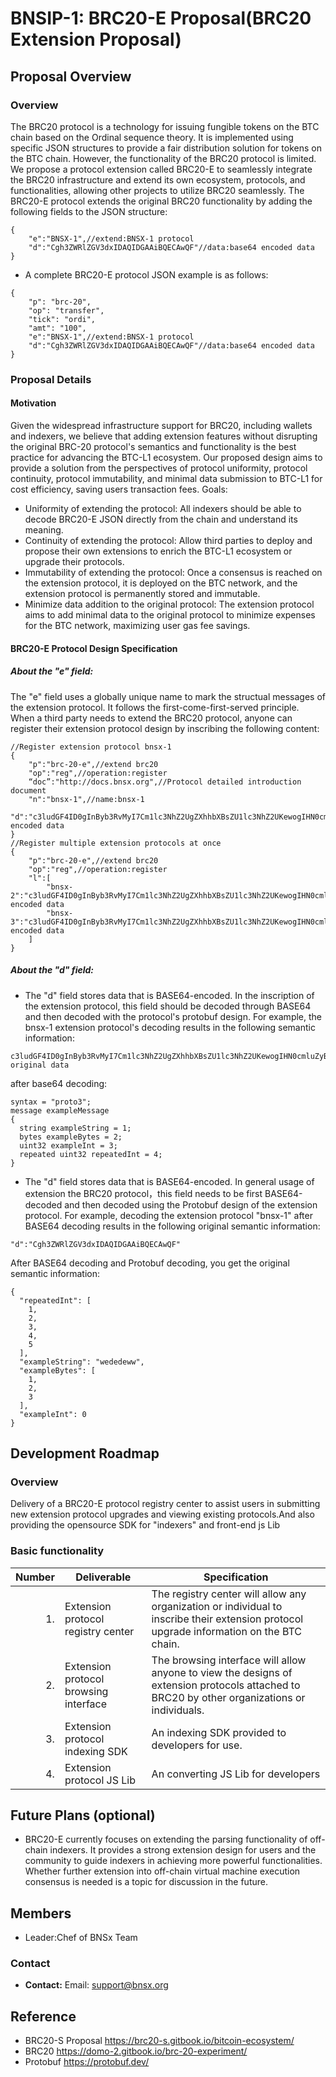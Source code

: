 # BNSIP-1: BRC20-E Proposal(BRC20 Extension Proposal)
## Proposal Overview

### Overview

The BRC20 protocol is a technology for issuing fungible tokens on the BTC chain based on the Ordinal sequence theory. It is implemented using specific JSON structures to provide a fair distribution solution for tokens on the BTC chain. However, the functionality of the BRC20 protocol is limited. We propose a protocol extension called BRC20-E to seamlessly integrate the BRC20 infrastructure and extend its own ecosystem, protocols, and functionalities, allowing other projects to utilize BRC20 seamlessly.
The BRC20-E protocol extends the original BRC20 functionality by adding the following fields to the JSON structure:
```
{
    "e":"BNSX-1",//extend:BNSX-1 protocol
    "d":"Cgh3ZWRlZGV3dxIDAQIDGAAiBQECAwQF"//data:base64 encoded data
}
```
- A complete BRC20-E protocol JSON example is as follows:
```
{ 
    "p": "brc-20",
    "op": "transfer",
    "tick": "ordi",
    "amt": "100",
    "e":"BNSX-1",//extend:BNSX-1 protocol
    "d":"Cgh3ZWRlZGV3dxIDAQIDGAAiBQECAwQF"//data:base64 encoded data
}
```

### Proposal Details
#### Motivation
Given the widespread infrastructure support for BRC20, including wallets and indexers, we believe that adding extension features without disrupting the original BRC-20 protocol's semantics and functionality is the best practice for advancing the BTC-L1 ecosystem. Our proposed design aims to provide a solution from the perspectives of protocol uniformity, protocol continuity, protocol immutability, and minimal data submission to BTC-L1 for cost efficiency, saving users transaction fees.
Goals:
- Uniformity of extending the protocol: All indexers should be able to decode BRC20-E JSON directly from the chain and understand its meaning.
- Continuity of extending the protocol: Allow third parties to deploy and propose their own extensions to enrich the BTC-L1 ecosystem or upgrade their protocols.
- Immutability of extending the protocol: Once a consensus is reached on the extension protocol, it is deployed on the BTC network, and the extension protocol is permanently stored and immutable.
- Minimize data addition to the original protocol: The extension protocol aims to add minimal data to the original protocol to minimize expenses for the BTC network, maximizing user gas fee savings.

#### BRC20-E Protocol Design Specification
##### About the "e" field:
  The "e" field uses a globally unique name to mark the structual messages of the extension protocol. It follows the first-come-first-served principle. When a third party needs to extend the BRC20 protocol, anyone can register their extension protocol design by inscribing the following content:
```
//Register extension protocol bnsx-1
{
    "p":"brc-20-e",//extend brc20
    "op":"reg",//operation:register
    “doc”:"http://docs.bnsx.org",//Protocol detailed introduction document
    "n":"bnsx-1",//name:bnsx-1
    "d":"c3ludGF4ID0gInByb3RvMyI7Cm1lc3NhZ2UgZXhhbXBsZU1lc3NhZ2UKewogIHN0cmluZyBleGFtcGxlU3RyaW5nID0gMTsKICBieXRlcyBleGFtcGxlQnl0ZXMgPSAyOwogIHVpbnQzMiBleGFtcGxlSW50ID0gMzsKICByZXBlYXRlZCB1aW50MzIgcmVwZWF0ZWRJbnQgPSA0Owp9Cg=="//data:base64 encoded data
}
//Register multiple extension protocols at once
{
    "p":"brc-20-e",//extend brc20
    "op":"reg",//operation:register
    "l":[
        "bnsx-2":"c3ludGF4ID0gInByb3RvMyI7Cm1lc3NhZ2UgZXhhbXBsZU1lc3NhZ2UKewogIHN0cmluZyBleGFtcGxlU3RyaW5nID0gMTsKICBieXRlcyBleGFtcGxlQnl0ZXMgPSAyOwogIHVpbnQzMiBleGFtcGxlSW50ID0gMzsKICByZXBlYXRlZCB1aW50MzIgcmVwZWF0ZWRJbnQgPSA0Owp9Cg==",//data:base64 encoded data
        "bnsx-3":"c3ludGF4ID0gInByb3RvMyI7Cm1lc3NhZ2UgZXhhbXBsZU1lc3NhZ2UKewogIHN0cmluZyBleGFtcGxlU3RyaW5nID0gMTsKICBieXRlcyBleGFtcGxlQnl0ZXMgPSAyOwogIHVpbnQzMiBleGFtcGxlSW50ID0gMzsKICByZXBlYXRlZCB1aW50MzIgcmVwZWF0ZWRJbnQgPSA0Owp9Cg=="//data:base64 encoded data
    ]
}
```
##### About the "d" field:
-  The "d" field stores data that is BASE64-encoded. In the inscription of the extension protocol, this field should be decoded through BASE64 and then decoded with the protocol's protobuf design. For example, the bnsx-1 extension protocol's decoding results in the following semantic information:
 ```
c3ludGF4ID0gInByb3RvMyI7Cm1lc3NhZ2UgZXhhbXBsZU1lc3NhZ2UKewogIHN0cmluZyBleGFtcGxlU3RyaW5nID0gMTsKICBieXRlcyBleGFtcGxlQnl0ZXMgPSAyOwogIHVpbnQzMiBleGFtcGxlSW50ID0gMzsKICByZXBlYXRlZCB1aW50MzIgcmVwZWF0ZWRJbnQgPSA0Owp9Cg==//the original data
```
after base64 decoding:
```
syntax = "proto3";
message exampleMessage
{
  string exampleString = 1;
  bytes exampleBytes = 2;
  uint32 exampleInt = 3;
  repeated uint32 repeatedInt = 4;
}
 ```
- The "d" field stores data that is BASE64-encoded. In general usage of extension the BRC20 protocol，this field needs to be first BASE64-decoded and then decoded using the Protobuf design of the extension protocol. For example, decoding the extension protocol "bnsx-1" after BASE64 decoding results in the following original semantic information:
```
"d":"Cgh3ZWRlZGV3dxIDAQIDGAAiBQECAwQF"
```
After BASE64 decoding and Protobuf decoding, you get the original semantic information:
```
{
  "repeatedInt": [
    1,
    2,
    3,
    4,
    5
  ],
  "exampleString": "wededeww",
  "exampleBytes": [
    1,
    2,
    3
  ],
  "exampleInt": 0
}
```


## Development Roadmap

### Overview
Delivery of a BRC20-E protocol registry center to assist users in submitting new extension protocol upgrades and viewing existing protocols.And also providing the opensource SDK for "indexers" and front-end js Lib

### Basic functionality

| Number | Deliverable | Specification |
| -----: | ----------- | ------------- |
| 1. | Extension protocol registry center | The registry center will allow any organization or individual to inscribe their extension protocol upgrade information on the BTC chain. |
| 2. | Extension protocol browsing interface | The browsing interface will allow anyone to view the designs of extension protocols attached to BRC20 by other organizations or individuals.|
| 3. | Extension protocol indexing SDK | An indexing SDK provided to developers for use. |
| 4. | Extension protocol JS Lib | An converting JS Lib for developers |


## Future Plans (optional)

- BRC20-E currently focuses on extending the parsing functionality of off-chain indexers. It provides a strong extension design for users and the community to guide indexers in achieving more powerful functionalities. Whether further extension into off-chain virtual machine execution consensus is needed is a topic for discussion in the future.

## Members
- Leader:Chef of BNSx Team

### Contact
- **Contact:** Email: support@bnsx.org

## Reference

- BRC20-S Proposal https://brc20-s.gitbook.io/bitcoin-ecosystem/
- BRC20 https://domo-2.gitbook.io/brc-20-experiment/
- Protobuf https://protobuf.dev/  



